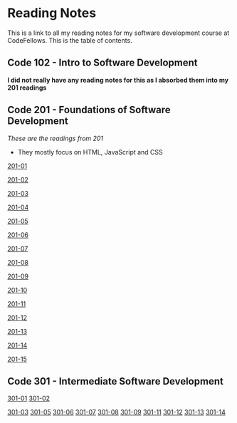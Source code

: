 # Reading Notes

This is a link to all my reading notes for my software development course at CodeFellows. This is the table of contents. 

## Code 102 - Intro to Software Development

**I did not really have any reading notes for this as I absorbed them into my 201 readings**

## Code 201 - Foundations of Software Development
*These are the readings from 201*
  * They mostly focus on HTML, JavaScript and CSS
  
 [201-01](201readingnotes/class-01.md) 

 [201-02](201readingnotes/class-02.md)

 [201-03](201readingnotes/class-03.md)

 [201-04](201readingnotes/class-04.md)

 [201-05](201readingnotes/class-05.md)

 [201-06](201readingnotes/class-o6.md)

[201-07](201readingnotes/class-07.md)

[201-08](201readingnotes/class-08.md)

[201-09](201readingnotes/class-09.md)

[201-10](201readingnotes/class-10.md)

[201-11](201readingnotes/class-11.md)

[201-12](201readingnotes/class-12.md)

[201-13](201readingnotes/class-13.md)

[201-14](201readingnotes/class-14.md)

[201-15](201readingnotes/class-15.md)

## Code 301 - Intermediate Software Development

[301-01](301readingnotes/class-301-01.md)
[301-02](301readingnotes/class-301-02.md)

[301-03](301readingnotes/class-301-03.md)
[301-05](301readingnotes/class-301-05.md)
[301-06](301readingnotes/class-301-06.md)
[301-07](301readingnotes/class-301-07.md)
[301-08](301readingnotes/class-301-08.md)
[301-09](301readingnotes/class-301-09.md)
[301-11](301readingnotes/class-301-11.md)
[301-12](301readingnotes/class-301-12.md)
[301-13](301readingnotes/class-301-13.md)
[301-14](301readingnotes/class-301-14.md)



